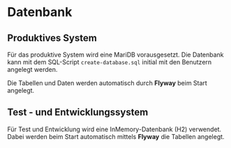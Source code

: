 # Datenbank

## Produktives System

Für das produktive System wird eine MariDB vorausgesetzt. 
Die Datenbank kann mit dem SQL-Script `create-database.sql` initial mit
den Benutzern angelegt werden.

Die Tabellen und Daten werden automatisch durch **Flyway** beim Start angelegt. 

## Test - und Entwicklungssystem

Für Test und Entwicklung wird eine InMemory-Datenbank (H2) verwendet.
Dabei werden beim Start automatisch mittels **Flyway** die
Tabellen angelegt.
